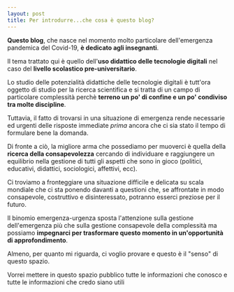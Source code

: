 ```yaml
---
layout: post
title: Per introdurre...che cosa è questo blog?
---
```

**Questo blog**, che nasce nel momento molto particolare dell'emergenza pandemica del Covid-19, **è dedicato agli insegnanti**.  

Il tema trattato qui è quello dell'**uso didattico delle tecnologie digitali** nel caso del **livello scolastico pre-universitario**. 

Lo studio delle potenzialità didattiche delle tecnologie digitali è tutt'ora oggetto di studio per la ricerca scientifica e si tratta di un campo di particolare complessità perchè **terreno un po' di confine e un po' condiviso tra molte discipline**.  

Tuttavia, il fatto di trovarsi in una situazione di emergenza rende necessarie ed urgenti delle risposte immediate *prima* ancora che ci sia stato il tempo di formulare bene la domanda.

Di fronte a ciò, la migliore arma che possediamo per muoverci è quella della **ricerca della consapevolezza** cercando di individuare e raggiungere un equilibrio nella gestione di tutti gli aspetti che sono in gioco (politici, educativi, didattici, sociologici, affettivi, ecc).

Ci troviamo a fronteggiare una situazione difficile e delicata su scala mondiale che ci sta ponendo davanti a questioni che, se affrontate in modo consapevole, costruttivo e disinteressato, potranno esserci preziose per il futuro.  

Il binomio emergenza-urgenza sposta l'attenzione sulla gestione dell'emergenza più che sulla gestione consapevole della complessità ma possiamo **impegnarci per trasformare questo momento in un'opportunità di approfondimento**.

Almeno, per quanto mi riguarda, ci voglio provare e questo è il "senso" di questo spazio. 

Vorrei mettere in questo spazio pubblico tutte le informazioni che conosco e tutte le informazioni che credo siano utili
